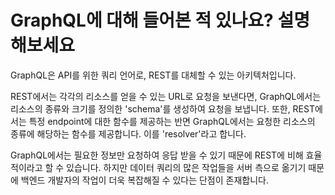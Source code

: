 # GraphQL에 대해 들어본 적 있나요? 설명해보세요

GraphQL은 API를 위한 쿼리 언어로, REST를 대체할 수 있는 아키텍처입니다.

REST에서는 각각의 리소스를 얻을 수 있는 URL로 요청을 보낸다면, GraphQL에서는 리소스의 종류와 크기를 정의한 'schema'를 생성하여 요청을 보냅니다. 또한, REST에서는 특정 endpoint에 대한 함수를 제공하는 반면 GraphQL에서는 요청한 리소스의 종류에 해당하는 함수를 제공합니다. 이를 'resolver'라고 합니다.

GraphQL에서는 필요한 정보만 요청하여 응답 받을 수 있기 때문에 REST에 비해 효율적이라고 할 수 있습니다. 하지만 데이터 쿼리의 많은 작업들을 서버 측으로 옮기기 때문에 백엔드 개발자의 작업이 더욱 복잡해질 수 있다는 단점이 존재합니다.

